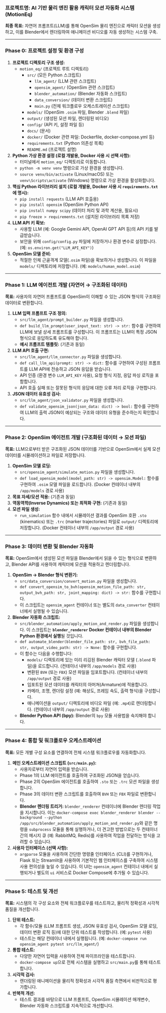 ### **프로젝트명: AI 기반 물리 엔진 활용 캐릭터 모션 자동화 시스템 (MotionEq)**

**최종 목표:** 자연어 프롬프트(LLM)를 통해 OpenSim 물리 엔진으로 캐릭터 모션을 생성하고, 이를 Blender에서 렌더링하여 애니메이션 비디오를 자동 생성하는 시스템 구축.

---

### **Phase 0: 프로젝트 설정 및 환경 구성**

1.  **프로젝트 디렉토리 구조 생성:**
    *   `motion_eq/` (프로젝트 루트 디렉토리)
        *   `src/` (모든 Python 스크립트)
            *   `llm_agent/` (LLM 관련 스크립트)
            *   `opensim_agent/` (OpenSim 관련 스크립트)
            *   `blender_automation/` (Blender 자동화 스크립트)
            *   `data_conversion/` (데이터 변환 스크립트)
            *   `main.py` (전체 워크플로우 오케스트레이션 스크립트)
        *   `models/` (OpenSim `.osim` 파일, Blender `.blend` 파일)
        *   `output/` (생성된 모션 파일, 렌더링된 비디오)
        *   `config/` (API 키, 설정 파일 등)
        *   `docs/` (문서)
        *   `docker/` (Docker 관련 파일: Dockerfile, docker-compose.yml 등)
        *   `requirements.txt` (Python 의존성 목록)
        *   `README.md` (프로젝트 설명)
2.  **Python 가상 환경 설정 (로컬 개발용, Docker 사용 시 선택 사항):**
    *   터미널에서 `motion_eq/` 디렉토리로 이동합니다.
    *   `python -m venv venv` 명령으로 가상 환경을 생성합니다.
    *   `source venv/bin/activate` (Linux/macOS) 또는 `venv\Scripts\activate` (Windows) 명령으로 가상 환경을 활성화합니다.
3.  **핵심 Python 라이브러리 설치 (로컬 개발용, Docker 사용 시 `requirements.txt`에 명시):**
    *   `pip install requests` (LLM API 호출용)
    *   `pip install opensim` (OpenSim Python API)
    *   `pip install numpy scipy` (데이터 처리 및 과학 계산용, 필요시)
    *   `pip freeze > requirements.txt` (설치된 라이브러리 목록 저장)
4.  **LLM API 키 확보:**
    *   사용할 LLM (예: Google Gemini API, OpenAI GPT API 등)의 API 키를 발급받습니다.
    *   보안을 위해 `config/config.py` 파일에 저장하거나 환경 변수로 설정합니다. (예: `os.environ.get("LLM_API_KEY")`)
5.  **OpenSim 모델 준비:**
    *   적절한 인체 근골격계 모델(`.osim` 파일)을 확보하거나 생성합니다. 이 파일을 `models/` 디렉토리에 저장합니다. (예: `models/human_model.osim`)

---

### **Phase 1: LLM 에이전트 개발 (자연어 → 구조화된 데이터)**

**목표:** 사용자의 자연어 프롬프트를 OpenSim이 이해할 수 있는 JSON 형식의 구조화된 데이터로 변환합니다.

1.  **LLM 입력 프롬프트 구조 정의:**
    *   `src/llm_agent/prompt_builder.py` 파일을 생성합니다.
    *   `def build_llm_prompt(user_input_text: str) -> str:` 함수를 구현하여 LLM에 보낼 상세 프롬프트를 구성합니다. 이 프롬프트는 LLM이 특정 JSON 형식으로 응답하도록 유도해야 합니다.
    *   **예시 프롬프트 템플릿:** (기존과 동일)
2.  **LLM API 호출 구현:**
    *   `src/llm_agent/llm_connector.py` 파일을 생성합니다.
    *   `def call_llm_api(prompt: str) -> dict:` 함수를 구현하여 구성된 프롬프트를 LLM API에 전송하고 JSON 응답을 받습니다.
    *   API 인증 (환경 변수 `LLM_API_KEY` 사용), 요청 형식 지정, 응답 파싱 로직을 포함합니다.
    *   API 호출 실패 또는 잘못된 형식의 응답에 대한 오류 처리 로직을 구현합니다.
3.  **JSON 데이터 유효성 검사:**
    *   `src/llm_agent/json_validator.py` 파일을 생성합니다.
    *   `def validate_opensim_json(json_data: dict) -> bool:` 함수를 구현하여 LLM의 출력 JSON이 예상되는 구조와 데이터 유형을 준수하는지 확인합니다.

---

### **Phase 2: OpenSim 에이전트 개발 (구조화된 데이터 → 모션 파일)**

**목표:** LLM으로부터 받은 구조화된 JSON 데이터를 기반으로 OpenSim에서 실제 모션 데이터를 시뮬레이션하고 파일로 저장합니다.

1.  **OpenSim 모델 로딩:**
    *   `src/opensim_agent/simulate_motion.py` 파일을 생성합니다.
    *   `def load_opensim_model(model_path: str) -> opensim.Model:` 함수를 구현하여 `.osim` 모델 파일을 로드합니다. (Docker 컨테이너 내부의 `/app/models` 경로 사용)
2.  **목표 자세/모션 적용:** (기존과 동일)
3.  **역동역학(Inverse Dynamics) 또는 최적화 구현:** (기존과 동일)
4.  **모션 파일 생성:**
    *   `run_simulation` 함수 내에서 시뮬레이션 결과를 OpenSim 호환 `.sto` (kinematics) 또는 `.trc` (marker trajectories) 파일로 `output/` 디렉토리에 저장합니다. (Docker 컨테이너 내부의 `/app/output` 경로 사용)

---

### **Phase 3: 데이터 변환 및 Blender 자동화**

**목표:** OpenSim에서 생성된 모션 파일을 Blender에서 읽을 수 있는 형식으로 변환하고, Blender API를 사용하여 캐릭터에 모션을 적용하고 렌더링합니다.

1.  **OpenSim → Blender 형식 변환기:**
    *   `src/data_conversion/convert_motion.py` 파일을 생성합니다.
    *   `def convert_opensim_to_bvh(opensim_motion_file_path: str, output_bvh_path: str, joint_mapping: dict) -> str:` 함수를 구현합니다.
    *   이 스크립트는 `opensim_agent` 컨테이너 또는 별도의 `data_converter` 컨테이너에서 실행될 수 있습니다.
2.  **Blender 자동화 스크립트:**
    *   `src/blender_automation/apply_motion_and_render.py` 파일을 생성합니다. 이 스크립트는 **`blender_renderer` Docker 컨테이너 내부의 Blender Python 환경에서 실행**될 것입니다.
    *   `def automate_blender(blender_file_path: str, bvh_file_path: str, output_video_path: str) -> None:` 함수를 구현합니다.
    *   이 함수는 다음을 수행합니다:
        *   `models/` 디렉토리에 있는 미리 리깅된 Blender 캐릭터 모델 (`.blend` 파일)을 로드합니다. (컨테이너 내부의 `/app/models` 경로 사용)
        *   변환된 `BVH` (또는 `FBX`) 모션 파일을 임포트합니다. (컨테이너 내부의 `/app/output` 경로 사용)
        *   임포트된 모션 데이터를 캐릭터의 아머쳐(Armature)에 적용합니다.
        *   카메라, 조명, 렌더링 설정 (예: 해상도, 프레임 속도, 출력 형식)을 구성합니다.
        *   애니메이션을 `output/` 디렉토리에 비디오 파일 (예: `.mp4`)로 렌더링합니다. (컨테이너 내부의 `/app/output` 경로 사용)
    *   **Blender Python API (bpy):** Blender의 `bpy` 모듈 사용법을 숙지해야 합니다.

---

### **Phase 4: 통합 및 워크플로우 오케스트레이션**

**목표:** 모든 개별 구성 요소를 연결하여 전체 시스템 워크플로우를 자동화합니다.

1.  **메인 오케스트레이션 스크립트 (`src/main.py`):**
    *   사용자로부터 자연어 입력을 받습니다.
    *   Phase 1의 LLM 에이전트를 호출하여 구조화된 JSON을 얻습니다.
    *   Phase 2의 OpenSim 에이전트를 호출하여 `.sto` 또는 `.trc` 모션 파일을 생성합니다.
    *   Phase 3의 데이터 변환 스크립트를 호출하여 `BVH` 또는 `FBX` 파일로 변환합니다.
    *   **Blender 렌더링 트리거:** `blender_renderer` 컨테이너에 Blender 렌더링 작업을 지시합니다. 이는 `docker-compose exec blender_renderer blender --background --python /app/src/blender_automation/apply_motion_and_render.py`와 같은 명령을 `subprocess` 모듈을 통해 실행하거나, 더 견고한 방법으로는 두 컨테이너 간의 메시지 큐 (예: RabbitMQ, Redis)를 사용하여 작업을 전달하는 방식을 고려할 수 있습니다.
2.  **사용자 인터페이스 (선택 사항):**
    *   `argparse` 모듈을 사용하여 간단한 명령줄 인터페이스 (CLI)를 구현하거나, Flask 또는 Streamlit을 사용하여 기본적인 웹 인터페이스를 구축하여 시스템 사용 편의성을 높일 수 있습니다. 이 UI는 `opensim_agent` 컨테이너 내에서 실행되거나 별도의 `ui` 서비스로 Docker Compose에 추가될 수 있습니다.

---

### **Phase 5: 테스트 및 개선**

**목표:** 시스템의 각 구성 요소와 전체 워크플로우를 테스트하고, 물리적 정확성과 시각적 품질을 개선합니다.

1.  **단위 테스트:**
    *   각 함수/모듈 (LLM 프롬프트 생성, JSON 유효성 검사, OpenSim 모델 로딩, 데이터 변환 로직 등)에 대한 단위 테스트를 작성합니다. (예: `pytest` 사용)
    *   테스트는 해당 컨테이너 내에서 실행됩니다. (예: `docker-compose run opensim_agent pytest src/llm_agent/`)
2.  **통합 테스트:**
    *   다양한 자연어 입력을 사용하여 전체 파이프라인을 테스트합니다.
    *   `docker-compose up`으로 전체 시스템을 실행하고 `src/main.py`를 통해 테스트합니다.
3.  **시각적 검사:**
    *   렌더링된 애니메이션을 물리적 정확성과 시각적 품질 측면에서 비판적으로 평가합니다.
4.  **반복적 개선:**
    *   테스트 결과를 바탕으로 LLM 프롬프트, OpenSim 시뮬레이션 매개변수, Blender 자동화 스크립트를 지속적으로 개선합니다.